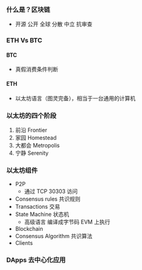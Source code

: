 ### 什么是？区块链

- 开源 公开 全球 分散 中立 抗审查

### ETH Vs BTC

#### BTC

- 真假消费条件判断

#### ETH

- 以太坊语言（图灵完备），相当于一台通用的计算机

### 以太坊的四个阶段

1. 前沿 Frontier
2. 家园 Homestead
3. 大都会 Metropolis
4. 宁静 Serenity

### 以太坊组件

- P2P
  - 通过 TCP 30303 访问
- Consensus rules 共识规则
- Transactions 交易
- State Machine 状态机
  - 高级语言 编译成字节码 EVM 上执行
- Blockchain
- Consensus Algorithm 共识算法
- Clients

### DApps 去中心化应用
